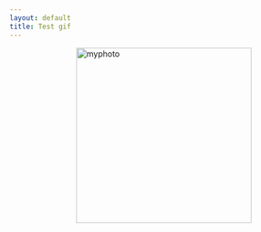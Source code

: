```yaml
---
layout: default
title: Test gif
---
```


<div class="test">
<img src="/images/cut.gif" alt="myphoto" style="width:307px;height:307;" align="right" hspace="80">
</div>

